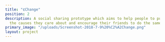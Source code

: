 ```yaml
---
title: "¢Change"
position: 2
description: A social sharing prototype which aims to help people to publicly support
  the causes they care about and encourage their friends to do the same.
primary_image: "/uploads/Screenshot-2018-7-9%20%C2%A2Change.png"
layout: project
---
```


